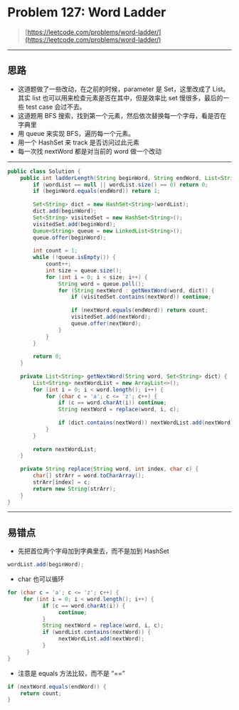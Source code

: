 # Problem 127:  Word Ladder

> [https://leetcode.com/problems/word-ladder/](https://leetcode.com/problems/word-ladder/)

---

## 思路

* 这道题做了一些改动，在之前的时候，parameter 是 Set，这里改成了 List。其实 list 也可以用来检查元素是否在其中，但是效率比 set 慢很多，最后的一些 test case 会过不去。
* 这道题用 BFS 搜索，找到第一个元素，然后依次替换每一个字母，看是否在字典里
* 用 queue 来实现 BFS，遍历每一个元素。
* 用一个 HashSet 来 track 是否访问过此元素
* 每一次找 nextWord 都是对当前的 word 做一个改动 

---

```java
public class Solution {
    public int ladderLength(String beginWord, String endWord, List<String> wordList) {
        if (wordList == null || wordList.size() == 0) return 0;
        if (beginWord.equals(endWord)) return 1;
        
        Set<String> dict = new HashSet<String>(wordList);
        dict.add(beginWord);
        Set<String> visitedSet = new HashSet<String>();
        visitedSet.add(beginWord);
        Queue<String> queue = new LinkedList<String>();
        queue.offer(beginWord);
        
        int count = 1;
        while (!queue.isEmpty()) {
            count++;
            int size = queue.size();
            for (int i = 0; i < size; i++) {
                String word = queue.poll();
                for (String nextWord : getNextWord(word, dict)) {
                    if (visitedSet.contains(nextWord)) continue;
                    
                    if (nextWord.equals(endWord)) return count;
                    visitedSet.add(nextWord);
                    queue.offer(nextWord);
                }
            } 
        }
        
        return 0;
    }
    
    private List<String> getNextWord(String word, Set<String> dict) {
        List<String> nextWordList = new ArrayList<>();
        for (int i = 0; i < word.length(); i++) {
            for (char c = 'a'; c <= 'z'; c++) {
                if (c == word.charAt(i)) continue;
                String nextWord = replace(word, i, c);
                
                if (dict.contains(nextWord)) nextWordList.add(nextWord);
            }
        }
        
        return nextWordList;
    }
    
    private String replace(String word, int index, char c) {
        char[] strArr = word.toCharArray();
        strArr[index] = c;
        return new String(strArr);
    }
}
```

---

## 易错点

* 先把首位两个字母加到字典里去，而不是加到 HashSet

```java
wordList.add(beginWord);
```

* char 也可以循环

```java
for (char c = 'a'; c <= 'z'; c++) {
     for (int i = 0; i < word.length(); i++) {
           if (c == word.charAt(i)) {
                continue;
           }
           String nextWord = replace(word, i, c);
           if (wordList.contains(nextWord)) {
                nextWordList.add(nextWord);
           }
      }
}
```

* 注意是 equals 方法比较，而不是 “==”

```java
if (nextWord.equals(endWord)) {
    return count;
}
```



